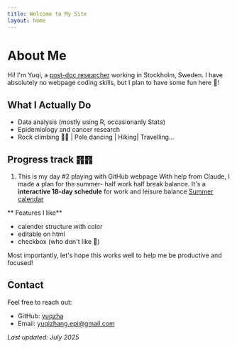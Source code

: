 ```yaml
---
title: Welcome to My Site
layout: home
---
```


# About Me 

Hi! I'm Yuqi, a [post-doc researcher](https://ki.se/en/people/yuqi-zhang) working in Stockholm, Sweden. 
I have absolutely no webpage coding skills, but I plan to have some fun here 🥳!

## What I Actually Do
- Data analysis (mostly using R, occasionanly Stata)
- Epidemiology and cancer research
- Rock climbing 🧗‍♀️ | Pole dancing | Hiking| Travelling...

## Progress track ䷢䷢
1. This is my day #2 playing with GitHub webpage
With help from Claude, I made a plan for the summer- half work half break balance. It's a **interactive 18-day schedule** for work and leisure balance
[Summer calendar](research_calendar.html)

** Features I like**
   - calender structure with color
   - editable on html
   - checkbox (who don't like 🙌)

Most importantly, let's hope this works well to help me be productive and focused!


## Contact

Feel free to reach out:
- GitHub: [yuqzha](https://github.com/yuqzha)
- Email: yuqizhang.epi@gmail.com

*Last updated: July 2025*
